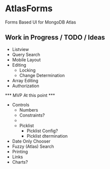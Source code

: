 # AtlasForms
Forms Based UI for MongoDB Atlas

## Work in Progress / TODO / Ideas

- Listview
- Query Search
- Mobile Layout
- Editing
  - Locking
  - Change Determination
- Array Editing
- Authorization

*** MVP At this point ***

- Controls
  - Numbers
  - Constraints?
  - 
  - Picklist
      - Picklist Config?
      - Picklist dtermination
- Date Only Chooser
- Fuzzy (Atlas) Search
- Printing
- Links
- Charts?

